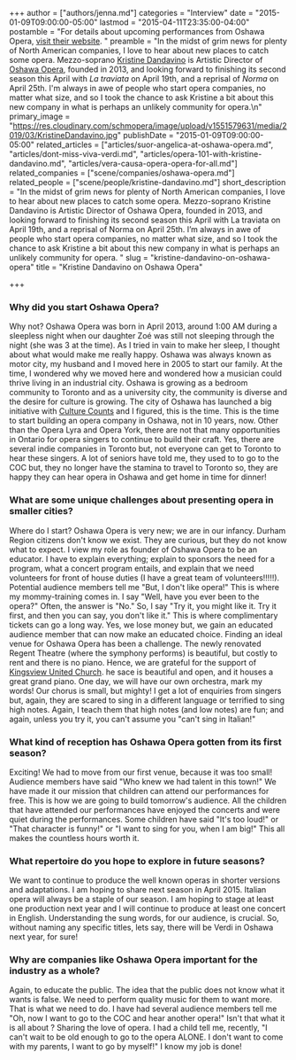 +++
author = ["authors/jenna.md"]
categories = "Interview"
date = "2015-01-09T09:00:00-05:00"
lastmod = "2015-04-11T23:35:00-04:00"
postamble = "For details about upcoming performances from Oshawa Opera, [visit their website](http://www.theoshawaopera.com/). "
preamble = "In the midst of grim news for plenty of North American companies, I love to hear about new places to catch some opera. Mezzo-soprano [Kristine Dandavino](/scene/people/kristine-dandavino/) is Artistic Director of [Oshawa Opera](http://www.theoshawaopera.com/), founded in 2013, and looking forward to finishing its second season this April with _La traviata_ on April 19th, and a reprisal of _Norma_ on April 25th. I'm always in awe of people who start opera companies, no matter what size, and so I took the chance to ask Kristine a bit about this new company in what is perhaps an unlikely community for opera.\n"
primary_image = "https://res.cloudinary.com/schmopera/image/upload/v1551579631/media/2019/03/KristineDandavino.jpg"
publishDate = "2015-01-09T09:00:00-05:00"
related_articles = ["articles/suor-angelica-at-oshawa-opera.md", "articles/dont-miss-viva-verdi.md", "articles/opera-101-with-kristine-dandavino.md", "articles/vera-causa-opera-opera-for-all.md"]
related_companies = ["scene/companies/oshawa-opera.md"]
related_people = ["scene/people/kristine-dandavino.md"]
short_description = "In the midst of grim news for plenty of North American companies, I love to hear about new places to catch some opera. Mezzo-soprano Kristine Dandavino is Artistic Director of Oshawa Opera, founded in 2013, and looking forward to finishing its second season this April with La traviata on April 19th, and a reprisal of Norma on April 25th. I’m always in awe of people who start opera companies, no matter what size, and so I took the chance to ask Kristine a bit about this new company in what is perhaps an unlikely community for opera. "
slug = "kristine-dandavino-on-oshawa-opera"
title = "Kristine Dandavino on Oshawa Opera"

+++
### Why did you start Oshawa Opera?

Why not? Oshawa Opera was born in April 2013, around 1:00 AM during a sleepless night when our daughter Zoé was still not sleeping through the night (she was 3 at the time). As I tried in vain to make her sleep, I thought about what would make me really happy. Oshawa was always known as motor city, my husband and I moved here in 2005 to start our family. At the time, I wondered why we moved here and wondered how a musician could thrive living in an industrial city. Oshawa is growing as a bedroom community to Toronto and as a university city, the community is diverse and the desire for culture is growing. The city of Oshawa has launched a big initiative with [Culture Counts](http://www.oshawa.ca/culturecounts/) and I figured, this is the time. This is the time to start building an opera company in Oshawa, not in 10 years, now. Other than the Opera Lyra and Opera York, there are not that many opportunities in Ontario for opera singers to continue to build their craft. Yes, there are several indie companies in Toronto but, not everyone can get to Toronto to hear these singers. A lot of seniors have told me, they used to to go to the COC but, they no longer have the stamina to travel to Toronto so, they are happy they can hear opera in Oshawa and get home in time for dinner! 

### What are some unique challenges about presenting opera in smaller cities?

Where do I start? Oshawa Opera is very new; we are in our infancy. Durham Region citizens don't know we exist. They are curious, but they do not know what to expect. I view my role as founder of Oshawa Opera to be an educator. I have to explain everything; explain to sponsors the need for a program, what a concert program entails, and explain that we need volunteers for front of house duties (I have a great team of volunteers!!!!!). Potential audience members tell me "But, I don't like opera!" This is where my mommy-training comes in. I say "Well, have you ever been to the opera?" Often, the answer is "No." So, I say "Try it, you might like it. Try it first, and then you can say, you don't like it." This is where complimentary tickets can go a long way. Yes, we lose money but, we gain an educated audience member that can now make an educated choice. Finding an ideal venue for Oshawa Opera has been a challenge. The newly renovated Regent Theatre (where the symphony performs) is beautiful, but costly to rent and there is no piano. Hence, we are grateful for the support of <a href="http://kingsviewunitedchurch.com/" target="_blank">Kingsview United Church</a>. he sace is beautiful and open, and it houses a great grand piano. One day, we will have our own orchestra, mark my words! Our chorus is small, but mighty! I get a lot of enquiries from singers but, again, they are scared to sing in a different language or terrified to sing high notes. Again, I teach them that high notes (and low notes) are fun; and again, unless you try it, you can't assume you "can't sing in Italian!"

### What kind of reception has Oshawa Opera gotten from its first season? 

Exciting! We had to move from our first venue, because it was too small! Audience members have said "Who knew we had talent in this town!" We have made it our mission that children can attend our performances for free. This is how we are going to build tomorrow's audience. All the children that have attended our performances have enjoyed the concerts and were quiet during the performances. Some children have said "It's too loud!" or "That character is funny!" or "I want to sing for you, when I am big!" This all makes the countless hours worth it. 

### What repertoire do you hope to explore in future seasons?

We want to continue to produce the well known operas in shorter versions and adaptations. I am hoping to share next season in April 2015. Italian opera will always be a staple of our season. I am hoping to stage at least one production next year and I will continue to produce at least one concert in English. Understanding the sung words, for our audience, is crucial. So, without naming any specific titles, lets say, there will be Verdi in Oshawa next year, for sure! 

### Why are companies like Oshawa Opera important for the industry as a whole?

Again, to educate the public. The idea that the public does not know what it wants is false. We need to perform quality music for them to want more. That is what we need to do. I have had several audience members tell me "Oh, now I want to go to the COC and hear another opera!" Isn't that what it is all about ? Sharing the love of opera. I had a child tell me, recently, "I can't wait to be old enough to go to the opera ALONE. I don't want to come with my parents, I want to go by myself!" I know my job is done! 